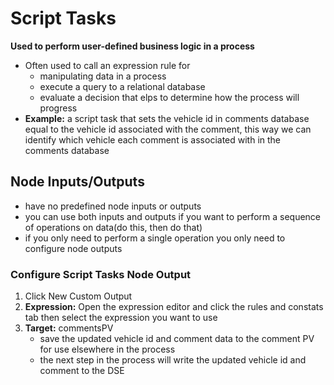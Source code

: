 # Script Tasks

**Used to perform user-defined business logic in a process**
- Often used to call an expression rule for 
    - manipulating data in a process
    - execute a query to a relational database
    - evaluate a decision that elps to determine how the process will progress
- **Example:** a script task that sets the vehicle id in comments database equal to the vehicle id associated with the comment, this way we can identify which vehicle each comment is associated with in the comments database

## Node Inputs/Outputs
- have no predefined node inputs or outputs
- you can use both inputs and outputs if you want to perform a sequence of operations on data(do this, then do that)
- if you only need to perform a single operation you only need to configure node outputs

### Configure Script Tasks Node Output

1. Click New Custom Output
2. **Expression:** Open the expression editor and click the rules and constats tab then select the expression you want to use
3. **Target:** commentsPV
    - save the updated vehicle id and comment data to the comment PV for use elsewhere in the process
    - the next step in the process will write the updated vehicle id and comment to the DSE
